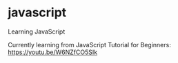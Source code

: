 # javascript
Learning JavaScript

Currently learning from JavaScript Tutorial for Beginners: 
https://youtu.be/W6NZfCO5SIk